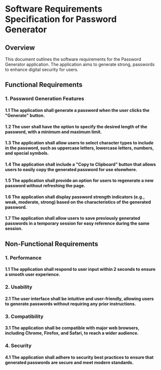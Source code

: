 # Software Requirements Specification for Password Generator

## Overview
This document outlines the software requirements for the  Password Generator application. The application aims to generate strong,  passwords to enhance digital security for users.

## Functional Requirements

### 1. Password Generation Features
  #### 1.1  The application shall generate a  password when the user clicks the "Generate" button.
  #### 1.2  The user shall have the option to specify the desired length of the password, with a minimum and maximum limit.
  #### 1.3  The application shall allow users to select character types to include in the password, such as uppercase letters, lowercase letters, numbers, and special symbols.
  #### 1.4  The application shall include a "Copy to Clipboard" button that allows users to easily copy the generated password for use elsewhere.
  #### 1.5  The application shall provide an option for users to regenerate a new password without refreshing the page.
  #### 1.6  The application shall display password strength indicators (e.g., weak, moderate, strong) based on the characteristics of the generated password.
  #### 1.7  The application shall allow users to save previously generated passwords in a temporary session for easy reference during the same session.


## Non-Functional Requirements
### 1. Performance
#### 1.1 The application shall respond to user input within 2 seconds to ensure a smooth user experience.

### 2. Usability
#### 2.1  The user interface shall be intuitive and user-friendly, allowing users to generate passwords without requiring any prior instructions.

### 3. Compatibility
#### 3.1  The application shall be compatible with major web browsers, including Chrome, Firefox, and Safari, to reach a wider audience.

### 4. Security
#### 4.1 The application shall adhere to security best practices to ensure that generated passwords are secure and meet modern standards.

